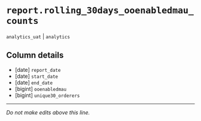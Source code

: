 # `report.rolling_30days_ooenabledmau_counts`
`analytics_uat` | `analytics`

## Column details
* [date]      `report_date`
* [date]      `start_date`
* [date]      `end_date`
* [bigint]    `ooenabledmau`
* [bigint]    `unique30_orderers`

-------------------------------------------------------------------------------
*Do not make edits above this line.*
